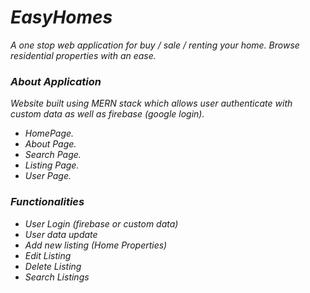 # _EasyHomes_

_A one stop web application for buy / sale / renting your home. Browse residential properties with an ease._

### _About Application_

_Website built using MERN stack which allows user authenticate with custom data as well as firebase (google login)._

- _HomePage._
- _About Page._
- _Search Page._
- _Listing Page._
- _User Page._

### _Functionalities_

- _User Login (firebase or custom data)_
- _User data update_
- _Add new listing (Home Properties)_
- _Edit Listing_
- _Delete Listing_
- _Search Listings_
